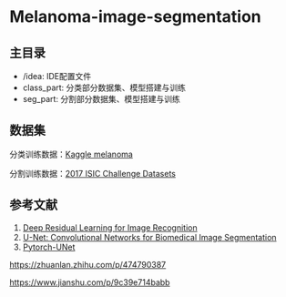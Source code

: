 # Melanoma-image-segmentation

## 主目录
- /idea: IDE配置文件
- class_part: 分类部分数据集、模型搭建与训练
- seg_part: 分割部分数据集、模型搭建与训练

## 数据集

分类训练数据：[Kaggle melanoma](https://www.kaggle.com/datasets/drscarlat/melanoma)

分割训练数据：[2017 ISIC Challenge Datasets](https://challenge.isic-archive.com/data/#2017)



## 参考文献

1. [Deep Residual Learning for Image Recognition](https://arxiv.org/abs/1512.03385)
2. [U-Net: Convolutional Networks for Biomedical Image Segmentation](https://arxiv.org/pdf/1505.04597.pdf)
3. [Pytorch-UNet](https://github.com/milesial/Pytorch-UNet)

https://zhuanlan.zhihu.com/p/474790387

https://www.jianshu.com/p/9c39e714babb